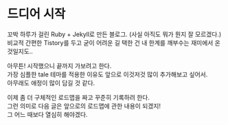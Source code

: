 # 드디어 시작
꼬박 하루가 걸린 Ruby + Jekyll로 만든 블로그. (사실 아직도 뭐가 뭔지 잘 모르겠다.)    
비교적 간편한 Tistory를 두고 굳이 어려운 길 택한 건 내 한계를 깨부수는 재미에서 온 것일지도..    

아무튼! 시작했으니 끝까지 가보려고 한다.    
가장 심플한 tale 테마를 적용한 이유도 앞으로 이것저것 많이 추가해보고 싶어서.    
아무래도 애정이 많이 담길 것 같다.    

이제 좀 더 구체적인 로드맵을 짜고 꾸준히 기록하려 한다.    
그런 의미로 다음 글은 앞으로의 로드맵에 관한 내용이 되겠지!    
그 어느 때보다 열심히 해야겠다.
